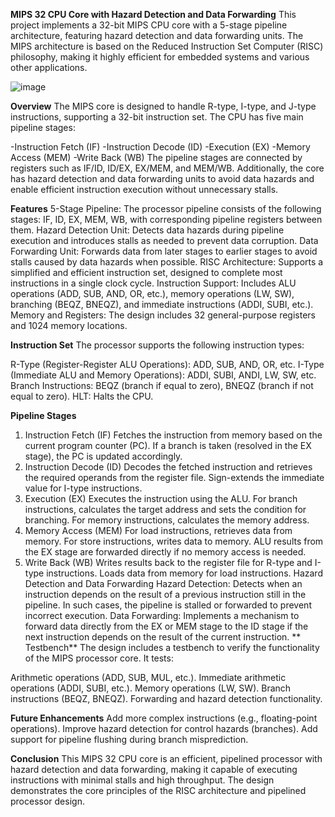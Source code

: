 **MIPS 32 CPU Core with Hazard Detection and Data Forwarding**
This project implements a 32-bit MIPS CPU core with a 5-stage pipeline architecture, featuring hazard detection and data forwarding units. The MIPS architecture is based on the Reduced Instruction Set Computer (RISC) philosophy, making it highly efficient for embedded systems and various other applications.

![image](https://github.com/user-attachments/assets/8be6a511-17ba-4531-992e-c04a6e1c226c)


**Overview**
The MIPS core is designed to handle R-type, I-type, and J-type instructions, supporting a 32-bit instruction set. The CPU has five main pipeline stages:

-Instruction Fetch (IF)
-Instruction Decode (ID)
-Execution (EX)
-Memory Access (MEM)
-Write Back (WB)
The pipeline stages are connected by registers such as IF/ID, ID/EX, EX/MEM, and MEM/WB. Additionally, the core has hazard detection and data forwarding units to avoid data hazards and enable efficient instruction execution without unnecessary stalls.

**Features**
5-Stage Pipeline: The processor pipeline consists of the following stages: IF, ID, EX, MEM, WB, with corresponding pipeline registers between them.
Hazard Detection Unit: Detects data hazards during pipeline execution and introduces stalls as needed to prevent data corruption.
Data Forwarding Unit: Forwards data from later stages to earlier stages to avoid stalls caused by data hazards when possible.
RISC Architecture: Supports a simplified and efficient instruction set, designed to complete most instructions in a single clock cycle.
Instruction Support: Includes ALU operations (ADD, SUB, AND, OR, etc.), memory operations (LW, SW), branching (BEQZ, BNEQZ), and immediate instructions (ADDI, SUBI, etc.).
Memory and Registers: The design includes 32 general-purpose registers and 1024 memory locations.

**Instruction Set**
The processor supports the following instruction types:

R-Type (Register-Register ALU Operations): ADD, SUB, AND, OR, etc.
I-Type (Immediate ALU and Memory Operations): ADDI, SUBI, ANDI, LW, SW, etc.
Branch Instructions: BEQZ (branch if equal to zero), BNEQZ (branch if not equal to zero).
HLT: Halts the CPU.

**Pipeline Stages**
1. Instruction Fetch (IF)
Fetches the instruction from memory based on the current program counter (PC).
If a branch is taken (resolved in the EX stage), the PC is updated accordingly.
2. Instruction Decode (ID)
Decodes the fetched instruction and retrieves the required operands from the register file.
Sign-extends the immediate value for I-type instructions.
3. Execution (EX)
Executes the instruction using the ALU.
For branch instructions, calculates the target address and sets the condition for branching.
For memory instructions, calculates the memory address.
4. Memory Access (MEM)
For load instructions, retrieves data from memory.
For store instructions, writes data to memory.
ALU results from the EX stage are forwarded directly if no memory access is needed.
5. Write Back (WB)
Writes results back to the register file for R-type and I-type instructions.
Loads data from memory for load instructions.
Hazard Detection and Data Forwarding
Hazard Detection: Detects when an instruction depends on the result of a previous instruction still in the pipeline. In such cases, the pipeline is stalled or forwarded to prevent incorrect execution.
Data Forwarding: Implements a mechanism to forward data directly from the EX or MEM stage to the ID stage if the next instruction depends on the result of the current instruction.
**
Testbench**
The design includes a testbench to verify the functionality of the MIPS processor core. It tests:

Arithmetic operations (ADD, SUB, MUL, etc.).
Immediate arithmetic operations (ADDI, SUBI, etc.).
Memory operations (LW, SW).
Branch instructions (BEQZ, BNEQZ).
Forwarding and hazard detection functionality.


**Future Enhancements**
Add more complex instructions (e.g., floating-point operations).
Improve hazard detection for control hazards (branches).
Add support for pipeline flushing during branch misprediction.


**Conclusion**
This MIPS 32 CPU core is an efficient, pipelined processor with hazard detection and data forwarding, making it capable of executing instructions with minimal stalls and high throughput. The design demonstrates the core principles of the RISC architecture and pipelined processor design.

